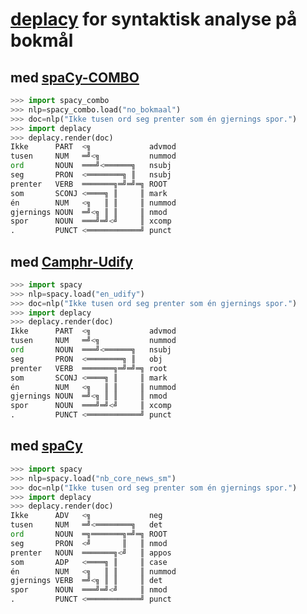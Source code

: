 # [deplacy](https://koichiyasuoka.github.io/deplacy/) for syntaktisk analyse på bokmål

## med [spaCy-COMBO](https://github.com/KoichiYasuoka/spaCy-COMBO)

```py
>>> import spacy_combo
>>> nlp=spacy_combo.load("no_bokmaal")
>>> doc=nlp("Ikke tusen ord seg prenter som én gjernings spor.")
>>> import deplacy
>>> deplacy.render(doc)
Ikke      PART  <╗             advmod
tusen     NUM   ═╝<╗           nummod
ord       NOUN  ═══╝<══════╗   nsubj
seg       PRON  <════════╗ ║   nsubj
prenter   VERB  ═══════╗═╝═╝═╗ ROOT
som       SCONJ <════╗ ║     ║ mark
én        NUM   <╗   ║ ║     ║ nummod
gjernings NOUN  ═╝<╗ ║ ║     ║ nmod
spor      NOUN  ═══╝═╝<╝     ║ xcomp
.         PUNCT <════════════╝ punct
```

## med [Camphr-Udify](https://camphr.readthedocs.io/en/latest/notes/udify.html)

```py
>>> import spacy
>>> nlp=spacy.load("en_udify")
>>> doc=nlp("Ikke tusen ord seg prenter som én gjernings spor.")
>>> import deplacy
>>> deplacy.render(doc)
Ikke      PART  <╗             advmod
tusen     NUM   ═╝<╗           nummod
ord       NOUN  ═══╝<══════╗   nsubj
seg       PRON  <════════╗ ║   obj
prenter   VERB  ═══════╗═╝═╝═╗ root
som       SCONJ <════╗ ║     ║ mark
én        NUM   <╗   ║ ║     ║ nummod
gjernings NOUN  ═╝<╗ ║ ║     ║ nmod
spor      NOUN  ═══╝═╝<╝     ║ xcomp
.         PUNCT <════════════╝ punct
```

## med [spaCy](https://spacy.io/)

```py
>>> import spacy
>>> nlp=spacy.load("nb_core_news_sm")
>>> doc=nlp("Ikke tusen ord seg prenter som én gjernings spor.")
>>> import deplacy
>>> deplacy.render(doc)
Ikke      ADV   <╗             neg
tusen     NUM   ═╝<════════╗   det
ord       NOUN  ═╗═══════╗═╝═╗ ROOT
seg       PRON  <╝       ║   ║ nmod
prenter   NOUN  ═══════╗<╝   ║ appos
som       ADP   <════╗ ║     ║ case
én        NUM   <╗   ║ ║     ║ nummod
gjernings VERB  ═╝<╗ ║ ║     ║ det
spor      NOUN  ═══╝═╝<╝     ║ nmod
.         PUNCT <════════════╝ punct
```

